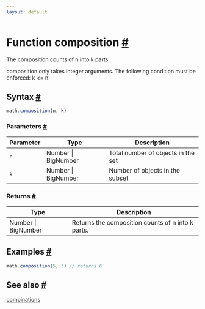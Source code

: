 ```yaml
---
layout: default
---
```


<!-- Note: This file is automatically generated from source code comments. Changes made in this file will be overridden. -->

<h1 id="function-composition">Function composition <a href="#function-composition" title="Permalink">#</a></h1>

The composition counts of n into k parts.

composition only takes integer arguments.
The following condition must be enforced: k <= n.


<h2 id="syntax">Syntax <a href="#syntax" title="Permalink">#</a></h2>

```js
math.composition(n, k)
```

<h3 id="parameters">Parameters <a href="#parameters" title="Permalink">#</a></h3>

Parameter | Type | Description
--------- | ---- | -----------
`n` | Number &#124; BigNumber | Total number of objects in the set
`k` | Number &#124; BigNumber | Number of objects in the subset

<h3 id="returns">Returns <a href="#returns" title="Permalink">#</a></h3>

Type | Description
---- | -----------
Number &#124; BigNumber | Returns the composition counts of n into k parts.


<h2 id="examples">Examples <a href="#examples" title="Permalink">#</a></h2>

```js
math.composition(5, 3) // returns 6
```


<h2 id="see-also">See also <a href="#see-also" title="Permalink">#</a></h2>

[combinations](combinations.html)

